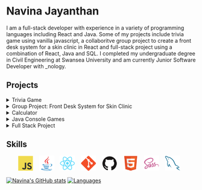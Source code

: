 # Navina Jayanthan

I am a full-stack developer with experience in a variety of programming languages including React and Java. Some of my projects include trivia game using vanilla javascript, a collaboritve group project to create a front desk system for a skin clinic in React and full-stack project using a combination of React, Java and SQL. I completed my undergraduate degree in Civil Engineering at Swansea University and am currently Junior Software Developer with _nology. 

## Projects
<details>
  <summary>Trivia Game</summary>   
  <br>
  A classic trivia game built using HTML, SCSS and vanilla JavaScript. The game utilises JavaScript to make it more interactive by indicating whether a selected answer is right or wrong as well as the question progress and score count.
</details>

<details>
  <summary>Group Project: Front Desk System for Skin Clinic</summary>
  <br>
  A collaborative project completed alongside the other trainees at _nology, which involved creating a front desk and stock system for a skin clinic. We used HTML, SASS & React for the frontend and Firebase authentication for a login system. The components/pages are unit tested using React Testing Library. We utilised Scrum to complete this project, in 4 day sprints across 2 weeks.
</details>

<details>
  <summary>Calculator</summary>
  <br>
  A web application for a calculator using vanilla JS, HTML and SCSS. The calculator has fairly basic functionality and can complete the following operations: add, subtract, multiply and divide. 
</details>

<details>
  <summary>Java Console Games</summary>
  <br>
  The card game Snap and the game Hangman created using Java, that utilises the console for the user interface.
</details>

<details>
  <summary>Full Stack Project</summary>
  <br>
  A full stack web application that uses React for the front-end, SQL to create and store the database and Java and SpringBoot to make the API that interacts with the database and the front-end.
</details>


## Skills
<p align="center">
  <img height="40" src="https://raw.githubusercontent.com/devicons/devicon/master/icons/javascript/javascript-original.svg">&nbsp;&nbsp;&nbsp;
  <img height="40" src="https://raw.githubusercontent.com/devicons/devicon/master/icons/java/java-original.svg">&nbsp;&nbsp;&nbsp;
  <img height="40" src="https://raw.githubusercontent.com/devicons/devicon/master/icons/react/react-original.svg">&nbsp;&nbsp;&nbsp;
  <img height="40" src="https://raw.githubusercontent.com/devicons/devicon/master/icons/git/git-original.svg">&nbsp;&nbsp;&nbsp;
  <img height="40" src="https://raw.githubusercontent.com/devicons/devicon/master/icons/github/github-original.svg">&nbsp;&nbsp;&nbsp;
  <img height="40" src="https://raw.githubusercontent.com/devicons/devicon/master/icons/html5/html5-original.svg">&nbsp;&nbsp;&nbsp;
  <img height="40" src="https://raw.githubusercontent.com/devicons/devicon/master/icons/sass/sass-original.svg">&nbsp;&nbsp;&nbsp;
  <img height="40" src="https://raw.githubusercontent.com/devicons/devicon/master/icons/mysql/mysql-original.svg">&nbsp;&nbsp;&nbsp;
</p>

[![Navina's GitHub stats](https://github-readme-stats.vercel.app/api?username=navina321)](https://github.com/navina321/github-readme-stats)
[![Languages](https://github-readme-stats.vercel.app/api/top-langs/?username=navina321&layout=compact)](https://github.com/navina321/github-readme-stats)



<!--
**navina321/navina321** is a ✨ _special_ ✨ repository because its `README.md` (this file) appears on your GitHub profile.

Here are some ideas to get you started:

- 🔭 I’m currently working on ...
- 🌱 I’m currently learning ...
- 👯 I’m looking to collaborate on ...
- 🤔 I’m looking for help with ...
- 💬 Ask me about ...
- 📫 How to reach me: ...
- 😄 Pronouns: ...
- ⚡ Fun fact: ...
-->
